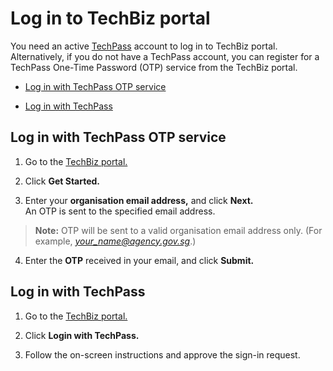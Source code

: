 # Log in to TechBiz portal 

You need an active [TechPass](https://www.developer.tech.gov.sg/products/categories/digital-identity/techpass/overview.html) account to log in to TechBiz portal. Alternatively, if you do not have a TechPass account, you can register for a TechPass One-Time Password (OTP) service from the TechBiz portal.

- [Log in with TechPass OTP service](#log-in-with-techpass-otp-service)

- [Log in with TechPass](#log-in-with-techpass)

## Log in with TechPass OTP service

1.  Go to the [TechBiz portal.](http://portal.techbiz.suite.gov.sg/)

2.  Click **Get Started.**

3.  Enter your **organisation email address,** and click **Next.**   
An OTP is sent to the specified email address.

> **Note:** OTP will be sent to a valid organisation email address only. (For example, *your_name@agency.gov.sg*.)

4.  Enter the **OTP** received in your email, and click **Submit.**

## Log in with TechPass

1.  Go to the [TechBiz portal.](http://portal.techbiz.suite.gov.sg/)

2.  Click **Login with TechPass.**

3.  Follow the on-screen instructions and approve the sign-in request.